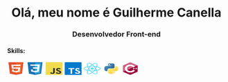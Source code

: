 <h1 align="center">Olá, meu nome é Guilherme Canella</h1>
<h3 align="center">Desenvolvedor Front-end</h3>

<h4>Skills:</h4>

<div>
  <img align="center" alt="guycanella-html" height="30" width="40" src="https://raw.githubusercontent.com/devicons/devicon/master/icons/html5/html5-original.svg" >
  <img align="center" alt="guycanella-css" height="30" width="40" src="https://raw.githubusercontent.com/devicons/devicon/master/icons/css3/css3-original.svg" >
  <img align="center" alt="guycanella-javascript" height="30" width="40" src="https://raw.githubusercontent.com/devicons/devicon/master/icons/javascript/javascript-original.svg" >
  <img align="center" alt="guycanella-typescript" height="30" width="40" src="https://raw.githubusercontent.com/devicons/devicon/master/icons/typescript/typescript-original.svg" >
  <img align="center" alt="guycanella-react" height="30" width="40" src="https://raw.githubusercontent.com/devicons/devicon/master/icons/react/react-original.svg" >
  <img align="center" alt="guycanella-python" height="30" width="40" src="https://raw.githubusercontent.com/devicons/devicon/master/icons/python/python-original.svg" >
  <img align="center" alt="guycanella-c++" height="30" width="40" src="https://raw.githubusercontent.com/devicons/devicon/master/icons/cplusplus/cplusplus-original.svg" >
</div>

<!--
**guycanella-corebiz/guycanella-corebiz** is a ✨ _special_ ✨ repository because its `README.md` (this file) appears on your GitHub profile.

Here are some ideas to get you started:

- 🔭 I’m currently working on ...
- 🌱 I’m currently learning ...
- 👯 I’m looking to collaborate on ...
- 🤔 I’m looking for help with ...
- 💬 Ask me about ...
- 📫 How to reach me: ...
- 😄 Pronouns: ...
- ⚡ Fun fact: ...
-->
